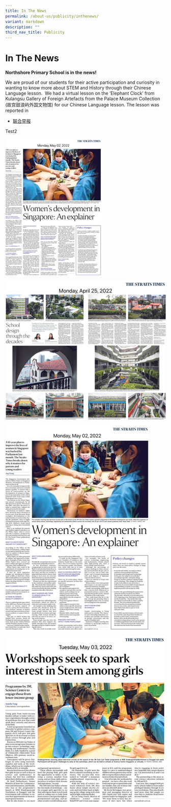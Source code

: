 ```yaml
---
title: In The News
permalink: /about-us/publicity/inthenews/
variant: markdown
description: ""
third_nav_title: Publicity
---
```

# **In The News**

<strong>Northshore Primary School is in the news!</strong>
<p>We are proud of our students for their active participation and curiosity in wanting to know more about STEM and History through their Chinese Language lesson.&nbsp;  
We had a virtual lesson on the ‘Elephant Clock’ from Kulangsu Gallery of Foreign Artefacts from the Palace Museum Collection (故宫鼓浪屿外国文物馆) for our Chinese Language lesson. The lesson was reported in</p>
<ul>
	<li><a href="https://www.zaobao.com.sg/news/singapore/story20210324-1133601">联合早报</a>
	</li>	
</ul>


Test2

<img style="width:60%" align="centre" src="/images/2 May 2022 Women in STEM.jpg">     

<br clear="left">

![](/images/25%20April%202022%20School%20Design.jpg)
	
![](/images/2%20May%202022%20Women%20in%20STEM.jpg)

![](/images/3%20May%202022%203M%20STEM%20workshop.jpg)